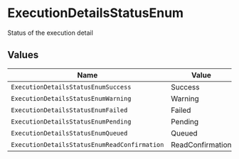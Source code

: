 # ExecutionDetailsStatusEnum

Status of the execution detail


## Values

| Name                                         | Value                                        |
| -------------------------------------------- | -------------------------------------------- |
| `ExecutionDetailsStatusEnumSuccess`          | Success                                      |
| `ExecutionDetailsStatusEnumWarning`          | Warning                                      |
| `ExecutionDetailsStatusEnumFailed`           | Failed                                       |
| `ExecutionDetailsStatusEnumPending`          | Pending                                      |
| `ExecutionDetailsStatusEnumQueued`           | Queued                                       |
| `ExecutionDetailsStatusEnumReadConfirmation` | ReadConfirmation                             |